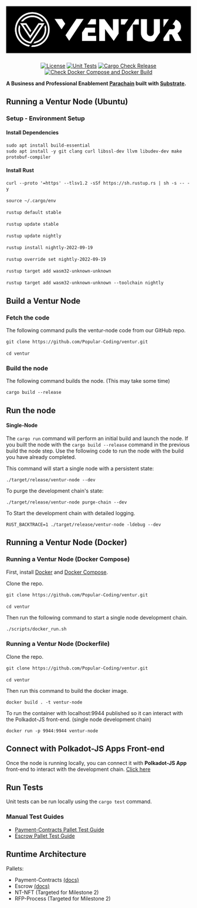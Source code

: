 # ![Ventur](media/ventur-cover.webp)

<div align="center">

[![License](https://img.shields.io/github/license/Popular-Coding/ventur?color=green)](https://github.com/Popular-Coding/ventur/blob/main/LICENSE)
[![Unit Tests](https://github.com/Popular-Coding/ventur/actions/workflows/test.yml/badge.svg?branch=main)](https://github.com/Popular-Coding/ventur/actions/workflows/test.yml) 
[![Cargo Check Release](https://github.com/Popular-Coding/ventur/actions/workflows/check-release.yml/badge.svg?branch=main)](https://github.com/Popular-Coding/ventur/actions/workflows/check-release.yml)
[![Check Docker Compose and Docker Build](https://github.com/Popular-Coding/ventur/actions/workflows/check-docker.yml/badge.svg?branch=main)](https://github.com/Popular-Coding/ventur/actions/workflows/check-docker.yml)

</div>

**A Business and Professional Enablement [Parachain](https://polkadot.network/technology/) built with [Substrate](https://substrate.dev).**



## Running a Ventur Node (Ubuntu)
 
### Setup - Environment Setup



#### Install Dependencies 
```
sudo apt install build-essential
sudo apt install -y git clang curl libssl-dev llvm libudev-dev make protobuf-compiler
```

#### Install Rust
```
curl --proto '=https' --tlsv1.2 -sSf https://sh.rustup.rs | sh -s -- -y

source ~/.cargo/env

rustup default stable

rustup update stable

rustup update nightly

rustup install nightly-2022-09-19 

rustup override set nightly-2022-09-19

rustup target add wasm32-unknown-unknown

rustup target add wasm32-unknown-unknown --toolchain nightly
```
 
## Build a Ventur Node
 ### Fetch the code
 The following command pulls the ventur-node code from our GitHub repo. 

```
git clone https://github.com/Popular-Coding/ventur.git

cd ventur
 ```
 
 ### Build the node
 The following command builds the node. (This may take some time)
 ```
cargo build --release
```

## Run the node

#### Single-Node


The ``` cargo run ``` command will perform an initial build and launch the node.   If you built the node with the ``` cargo build --release ``` command in the previous build the node step. Use the following code to run the node with the build you have already completed. 



This command will start a single node with a persistent state:

``` 
./target/release/ventur-node --dev
```

To purge the development chain's state:
```
./target/release/ventur-node purge-chain --dev
```

To Start the development chain with detailed logging. 

```
RUST_BACKTRACE=1 ./target/release/ventur-node -ldebug --dev
```
## Running a Ventur Node (Docker)

### Running a Ventur Node (Docker Compose)

First, install [Docker](https://docs.docker.com/get-docker/) and
[Docker Compose](https://docs.docker.com/compose/install/).

Clone the repo.
```
git clone https://github.com/Popular-Coding/ventur.git

cd ventur
```


Then run the following command to start a single node development chain.

```bash
./scripts/docker_run.sh
```

### Running a Ventur Node (Dockerfile)
Clone the repo.
```
git clone https://github.com/Popular-Coding/ventur.git

cd ventur
```
Then run this command to build the docker image.
```
docker build . -t ventur-node
```
To run the container with localhost:9944 published so it can interact with the Polkadot-JS front-end. (single node development chain)
```
docker run -p 9944:9944 ventur-node
```


## Connect with Polkadot-JS Apps Front-end

Once the node is running locally, you can connect it with **Polkadot-JS App** front-end
to interact with the development chain. [Click
here](https://polkadot.js.org/apps/#/explorer?rpc=ws://localhost:9944)



## Run Tests

Unit tests can be run locally using the ``` cargo test ``` command.

### Manual Test Guides
- [Payment-Contracts Pallet Test Guide](/pallets/payments/README.md)
- [Escrow Pallet Test Guide](/pallets/escrow/README.md)
## Runtime Architecture
Pallets:
- Payment-Contracts [(docs)](https://docs.ventur.network/pallet_payments/) 
- Escrow [(docs)](https://docs.ventur.network/pallet_escrow/)
- NT-NFT (Targeted for Milestone 2)
- RFP-Process (Targeted for Milestone 2)
